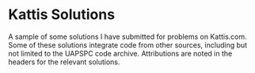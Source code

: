 # Kattis Solutions
A sample of some solutions I have submitted for problems on Kattis.com.
Some of these solutions integrate code from other sources, including but not limited to the UAPSPC code archive. Attributions are noted in the headers for the relevant solutions.

